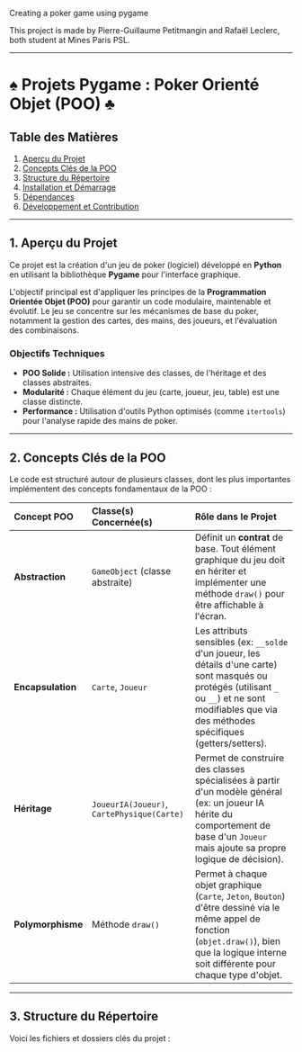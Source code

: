 Creating a poker game using pygame

This project is made by Pierre-Guillaume Petitmangin and Rafaël Leclerc, both student at Mines Paris PSL.

---

# ♠️ Projets Pygame : Poker Orienté Objet (POO) ♣️

## Table des Matières
1.  [Aperçu du Projet](#aperçu-du-projet)
2.  [Concepts Clés de la POO](#concepts-clés-de-la-poo)
3.  [Structure du Répertoire](#structure-du-répertoire)
4.  [Installation et Démarrage](#installation-et-démarrage)
5.  [Dépendances](#dépendances)
6.  [Développement et Contribution](#développement-et-contribution)

---

## 1. Aperçu du Projet

Ce projet est la création d'un jeu de poker (logiciel) développé en **Python** en utilisant la bibliothèque **Pygame** pour l'interface graphique.

L'objectif principal est d'appliquer les principes de la **Programmation Orientée Objet (POO)** pour garantir un code modulaire, maintenable et évolutif. Le jeu se concentre sur les mécanismes de base du poker, notamment la gestion des cartes, des mains, des joueurs, et l'évaluation des combinaisons.

### Objectifs Techniques

* **POO Solide :** Utilisation intensive des classes, de l'héritage et des classes abstraites.
* **Modularité :** Chaque élément du jeu (carte, joueur, jeu, table) est une classe distincte.
* **Performance :** Utilisation d'outils Python optimisés (comme `itertools`) pour l'analyse rapide des mains de poker.

---

## 2. Concepts Clés de la POO

Le code est structuré autour de plusieurs classes, dont les plus importantes implémentent des concepts fondamentaux de la POO :

| Concept POO | Classe(s) Concernée(s) | Rôle dans le Projet |
| :--- | :--- | :--- |
| **Abstraction** | `GameObject` (classe abstraite) | Définit un **contrat** de base. Tout élément graphique du jeu doit en hériter et implémenter une méthode `draw()` pour être affichable à l'écran. |
| **Encapsulation** | `Carte`, `Joueur` | Les attributs sensibles (ex: `__solde` d'un joueur, les détails d'une carte) sont masqués ou protégés (utilisant `_` ou `__`) et ne sont modifiables que via des méthodes spécifiques (getters/setters). |
| **Héritage** | `JoueurIA(Joueur)`, `CartePhysique(Carte)` | Permet de construire des classes spécialisées à partir d'un modèle général (ex: un joueur IA hérite du comportement de base d'un `Joueur` mais ajoute sa propre logique de décision). |
| **Polymorphisme** | Méthode `draw()` | Permet à chaque objet graphique (`Carte`, `Jeton`, `Bouton`) d'être dessiné via le même appel de fonction (`objet.draw()`), bien que la logique interne soit différente pour chaque type d'objet. |

---

## 3. Structure du Répertoire

Voici les fichiers et dossiers clés du projet :
